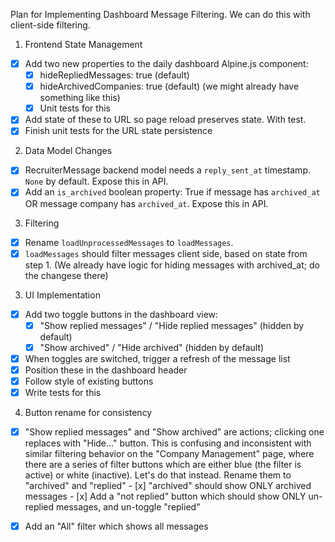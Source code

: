 Plan for Implementing Dashboard Message Filtering.
We can do this with client-side filtering.

1. Frontend State Management

 - [x] Add two new properties to the daily dashboard Alpine.js component:
    - [x] hideRepliedMessages: true (default)
    - [x] hideArchivedCompanies: true (default) (we might already have
          something like this)
    - [x] Unit tests for this
 - [x] Add state of these to URL so page reload preserves state. With test.
 - [x] Finish unit tests for the URL state persistence

2. Data Model Changes
  - [x] RecruiterMessage backend model needs a `reply_sent_at` timestamp.
        `None` by default. Expose this in API.
  - [x] Add an `is_archived` boolean property:
        True if message has `archived_at` OR message company has `archived_at`.
        Expose this in API.

3. Filtering

 - [x] Rename `loadUnprocessedMessages` to `loadMessages`.
 - [x] `loadMessages` should filter messages client side, based on state from step 1.
       (We already have logic for hiding messages with archived_at; do the
       changese there)

3. UI Implementation

 - [x] Add two toggle buttons in the dashboard view:
    - [x] "Show replied messages" / "Hide replied messages" (hidden by default)
    - [x] "Show archived" / "Hide archived" (hidden by default)
 - [x] When toggles are switched, trigger a refresh of the message list
 - [x] Position these in the dashboard header
 - [x] Follow style of existing buttons
 - [x] Write tests for this

 4. Button rename for consistency
 - [x] "Show replied messages" and "Show archived" are actions; clicking one replaces with "Hide..." button.
        This is confusing and inconsistent with similar filtering behavior on the "Company Management" page,
        where there are a series of filter buttons which are either blue (the filter is active) or white (inactive).
        Let's do that instead. Rename them to "archived" and "replied"
        - [x] "archived" should show ONLY archived messages
        - [x] Add a "not replied" button which should show ONLY un-replied messages, and un-toggle "replied"
 - [x] Add an "All" filter which shows all messages

